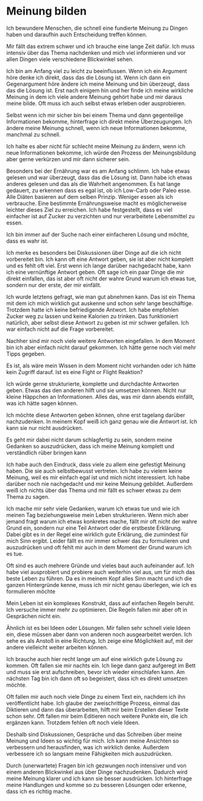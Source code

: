 # Meinung bilden

Ich bewundere Menschen, die schnell eine fundierte Meinung zu Dingen haben und daraufhin auch Entscheidung treffen können.

Mir fällt das extrem schwer und ich brauche eine lange Zeit dafür. Ich muss intensiv über das Thema nachdenken und mich viel informieren und vor allen Dingen viele verschiedene Blickwinkel sehen.

Ich bin am Anfang viel zu leicht zu beeinflussen. Wenn ich ein Argument höre denke ich direkt, dass das die Lösung ist. Wenn ich dann ein Gegenargument höre ändere ich meine Meinung und bin überzeugt, dass das die Lösung ist. Erst nach einigem hin und her finde ich meine wirkliche Meinung in dem ich viele andere Meinung gehört habe und mir daraus meine bilde. Oft muss ich auch selbst etwas erleben oder ausprobieren.

Selbst wenn ich mir sicher bin bei einem Thema und dann gegenteilige Informationen bekomme, hinterfrage ich direkt meine Überzeugungen. Ich ändere meine Meinung schnell, wenn ich neue Informationen bekomme, manchmal zu schnell.

Ich halte es aber nicht für schlecht meine Meinung zu ändern, wenn ich neue Informationen bekomme, ich würde den Prozess der Meinungsbildung aber gerne verkürzen und mir dann sicherer sein.

Besonders bei der Ernährung war es am Anfang schlimm. Ich habe etwas gelesen und war überzeugt, dass das die Lösung ist. Dann habe ich etwas anderes gelesen und das als die Wahrheit angenommen. Es hat lange gedauert, zu erkennen dass es egal ist, ob ich Low-Carb oder Paleo esse. Alle Diäten basieren auf dem selben Prinzip. Weniger essen als ich verbrauche. Eine bestimmte Ernährungsweise macht es möglicherweise leichter dieses Ziel zu erreichen. Ich habe festgestellt, dass es viel einfacher ist auf Zucker zu verzichten und nur verarbeitete Lebensmittel zu essen.

Ich bin immer auf der Suche nach einer einfacheren Lösung und möchte, dass es wahr ist.

Ich merke es besonders bei Diskussionen über Dinge auf die ich nicht vorbereitet bin. Ich kann oft eine Antwort geben, sie ist aber nicht komplett und es fehlt oft viel. Erst wenn ich lange darüber nachgedacht habe, kann ich eine vernünftige Antwort geben. Oft sage ich ein paar Dinge die mir direkt einfallen, das ist aber oft nicht der wahre Grund warum ich etwas tue, sondern nur der erste, der mir einfällt.

Ich wurde letztens gefragt, wie man gut abnehmen kann. Das ist ein Thema mit dem ich mich wirklich gut auskenne und schon sehr lange beschäftige. Trotzdem hatte ich keine befriedigende Antwort. Ich habe empfohlen Zucker weg zu lassen und keine Kalorien zu trinken. Das funktioniert natürlich, aber selbst diese Antwort zu geben ist mir schwer gefallen. Ich war einfach nicht auf die Frage vorbereitet.

Nachher sind mir noch viele weitere Antworten eingefallen. In dem Moment bin ich aber einfach nicht darauf gekommen. Ich hätte gerne noch viel mehr Tipps gegeben.

Es ist, als wäre mein Wissen in dem Moment nicht vorhanden oder ich hätte kein Zugriff darauf. Ist es eine Fight or Flight Reaktion?

Ich würde gerne strukturierte, komplette und durchdachte Antworten geben. Etwas das den anderen hilft und sie umsetzen können. Nicht nur kleine Häppchen an Informationen. Alles das, was mir dann abends einfällt, was ich hätte sagen können.

Ich möchte diese Antworten geben können, ohne erst tagelang darüber nachzudenken. In meinem Kopf weiß ich ganz genau wie die Antwort ist. Ich kann sie nur nicht ausdrücken.

Es geht mir dabei nicht darum schlagfertig zu sein, sondern meine Gedanken so auszudrücken, dass ich meine Meinung komplett und verständlich rüber bringen kann

Ich habe auch den Eindruck, dass viele zu allem eine gefestigt Meinung haben. Die sie auch selbstbewusst vertreten. Ich habe zu vielem keine Meinung, weil es mir einfach egal ist und mich nicht interessiert. Ich habe darüber noch nie nachgedacht und mir keine Meinung gebildet. Außerdem weiß ich nichts über das Thema und mir fällt es schwer etwas zu dem Thema zu sagen.

Ich mache mir sehr viele Gedanken, warum ich etwas tue und wie ich meinen Tag beziehungsweise mein Leben strukturieren. Wenn mich aber jemand fragt warum ich etwas konkretes mache, fällt mir oft nicht der wahre Grund ein, sondern nur eine Teil Antwort oder die erstbeste Erklärung. Dabei gibt es in der Regel eine wirklich gute Erklärung, die zumindest für mich Sinn ergibt. Leider fällt es mir immer schwer das zu formulieren und auszudrücken und oft fehlt mir auch in dem Moment der Grund warum ich es tue.

Oft sind es auch mehrere Gründe und vieles baut auch aufeinander auf. Ich habe viel ausprobiert und probiere auch weiterhin viel aus, um für mich das beste Leben zu führen. Da es in meinem Kopf alles Sinn macht und ich die ganzen Hintergründe kenne, muss ich mir nicht genau überlegen, wie ich es formulieren möchte

Mein Leben ist ein komplexes Konstrukt, dass auf einfachen Regeln beruht. Ich versuche immer mehr zu optimieren. Die Regeln fallen mir aber oft in Gesprächen nicht ein.

Ähnlich ist es bei Ideen oder Lösungen. Mir fallen sehr schnell viele Ideen ein, diese müssen aber dann von anderen noch ausgearbeitet werden. Ich sehe es als Anstoß in eine Richtung. Ich zeige eine Möglichkeit auf, mit der andere vielleicht weiter arbeiten können.

Ich brauche auch hier recht lange um auf eine wirklich gute Lösung zu kommen. Oft fallen sie mir nachts ein. Ich liege dann ganz aufgeregt im Bett und muss sie erst aufschreiben, bevor ich wieder einschlafen kann. Am nächsten Tag bin ich dann oft so begeistert, dass ich es direkt umsetzen möchte.

Oft fallen mir auch noch viele Dinge zu einem Text ein, nachdem ich ihn veröffentlicht habe. Ich glaube der zweischrittige Prozess, einmal das Diktieren und dann das überarbeiten, hilft mir beim Erstellen dieser Texte schon sehr. Oft fallen mir beim Editieren noch weitere Punkte ein, die ich ergänzen kann. Trotzdem fehlen oft noch viele Ideen.

Deshalb sind Diskussionen, Gespräche und das Schreiben über meine Meinung und Ideen so wichtig für mich. Ich kann meine Ansichten so verbessern und herausfinden, was ich wirklich denke. Außerdem verbessere ich so langsam meine Fähigkeiten mich auszudrücken.

Durch (unerwartete) Fragen bin ich gezwungen noch intensiver und von einem anderen Blickwinkel aus über Dinge nachzudenken. Dadurch wird meine Meinung klarer und ich kann sie besser ausdrücken. Ich hinterfrage meine Handlungen und komme so zu besseren Lösungen oder erkenne, dass ich es richtig mache.